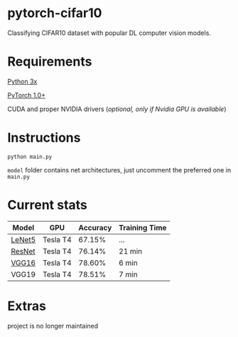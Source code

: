 # pytorch-cifar10
Classifying CIFAR10 dataset with popular DL computer vision models.

# Requirements
[Python 3x](https://www.python.org/)

[PyTorch 1.0+](https://pytorch.org/get-started/locally/)

CUDA and proper NVIDIA drivers (*optional, only if Nvidia GPU is available*)

# Instructions
`python main.py` 

`model` folder contains net architectures, just uncomment the preferred one in `main.py`

# Current stats
Model | GPU | Accuracy | Training Time
--- | --- | --- | --- | 
[LeNet5](https://github.com/kanedaaaa/pytorch-cifar10/blob/main/models/lenet.py) | Tesla T4 | 67.15% | ...
[ResNet](https://github.com/kanedaaaa/pytorch-cifar10/blob/main/models/resnet.py) | Tesla T4 | 76.14% | 21 min
[VGG16](https://github.com/kanedaaaa/pytorch-cifar10/blob/main/models/vgg.py) | Tesla T4 | 78.60% | 6 min
VGG19 | Tesla T4 | 78.51% | 7 min

# Extras
project is no longer maintained 
